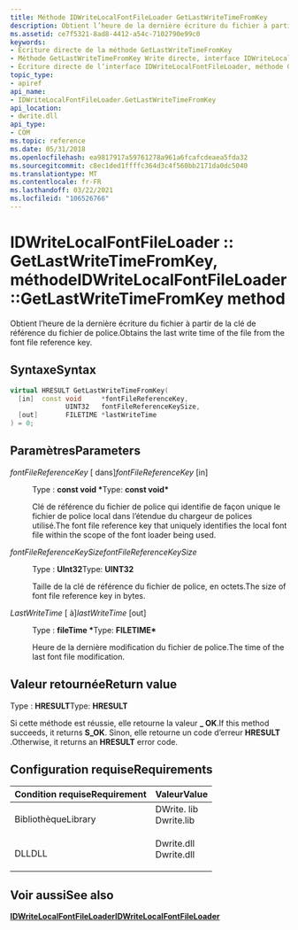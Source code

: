```yaml
---
title: Méthode IDWriteLocalFontFileLoader GetLastWriteTimeFromKey
description: Obtient l’heure de la dernière écriture du fichier à partir de la clé de référence du fichier de police.
ms.assetid: ce7f5321-8ad8-4412-a54c-7102790e99c0
keywords:
- Écriture directe de la méthode GetLastWriteTimeFromKey
- Méthode GetLastWriteTimeFromKey Write directe, interface IDWriteLocalFontFileLoader
- Écriture directe de l’interface IDWriteLocalFontFileLoader, méthode GetLastWriteTimeFromKey
topic_type:
- apiref
api_name:
- IDWriteLocalFontFileLoader.GetLastWriteTimeFromKey
api_location:
- dwrite.dll
api_type:
- COM
ms.topic: reference
ms.date: 05/31/2018
ms.openlocfilehash: ea9817917a59761278a961a6fcafcdeaea5fda32
ms.sourcegitcommit: c8ec1ded1ffffc364d3c4f560bb2171da0dc5040
ms.translationtype: MT
ms.contentlocale: fr-FR
ms.lasthandoff: 03/22/2021
ms.locfileid: "106526766"
---
```

# <a name="idwritelocalfontfileloadergetlastwritetimefromkey-method"></a><span data-ttu-id="19802-106">IDWriteLocalFontFileLoader :: GetLastWriteTimeFromKey, méthode</span><span class="sxs-lookup"><span data-stu-id="19802-106">IDWriteLocalFontFileLoader::GetLastWriteTimeFromKey method</span></span>

<span data-ttu-id="19802-107">Obtient l’heure de la dernière écriture du fichier à partir de la clé de référence du fichier de police.</span><span class="sxs-lookup"><span data-stu-id="19802-107">Obtains the last write time of the file from the font file reference key.</span></span>

## <a name="syntax"></a><span data-ttu-id="19802-108">Syntaxe</span><span class="sxs-lookup"><span data-stu-id="19802-108">Syntax</span></span>


```C++
virtual HRESULT GetLastWriteTimeFromKey(
  [in]  const void     *fontFileReferenceKey,
              UINT32   fontFileReferenceKeySize,
  [out]       FILETIME *lastWriteTime
) = 0;
```



## <a name="parameters"></a><span data-ttu-id="19802-109">Paramètres</span><span class="sxs-lookup"><span data-stu-id="19802-109">Parameters</span></span>

<dl> <dt>

<span data-ttu-id="19802-110">*fontFileReferenceKey* \[ dans\]</span><span class="sxs-lookup"><span data-stu-id="19802-110">*fontFileReferenceKey* \[in\]</span></span>
</dt> <dd>

<span data-ttu-id="19802-111">Type : **const void \***</span><span class="sxs-lookup"><span data-stu-id="19802-111">Type: **const void\***</span></span>

<span data-ttu-id="19802-112">Clé de référence du fichier de police qui identifie de façon unique le fichier de police local dans l’étendue du chargeur de polices utilisé.</span><span class="sxs-lookup"><span data-stu-id="19802-112">The font file reference key that uniquely identifies the local font file within the scope of the font loader being used.</span></span>

</dd> <dt>

<span data-ttu-id="19802-113">*fontFileReferenceKeySize*</span><span class="sxs-lookup"><span data-stu-id="19802-113">*fontFileReferenceKeySize*</span></span> 
</dt> <dd>

<span data-ttu-id="19802-114">Type : **UInt32**</span><span class="sxs-lookup"><span data-stu-id="19802-114">Type: **UINT32**</span></span>

<span data-ttu-id="19802-115">Taille de la clé de référence du fichier de police, en octets.</span><span class="sxs-lookup"><span data-stu-id="19802-115">The size of font file reference key in bytes.</span></span>

</dd> <dt>

<span data-ttu-id="19802-116">*LastWriteTime* \[ à\]</span><span class="sxs-lookup"><span data-stu-id="19802-116">*lastWriteTime* \[out\]</span></span>
</dt> <dd>

<span data-ttu-id="19802-117">Type : **fileTime \***</span><span class="sxs-lookup"><span data-stu-id="19802-117">Type: **FILETIME\***</span></span>

<span data-ttu-id="19802-118">Heure de la dernière modification du fichier de police.</span><span class="sxs-lookup"><span data-stu-id="19802-118">The time of the last font file modification.</span></span>

</dd> </dl>

## <a name="return-value"></a><span data-ttu-id="19802-119">Valeur retournée</span><span class="sxs-lookup"><span data-stu-id="19802-119">Return value</span></span>

<span data-ttu-id="19802-120">Type : **HRESULT**</span><span class="sxs-lookup"><span data-stu-id="19802-120">Type: **HRESULT**</span></span>

<span data-ttu-id="19802-121">Si cette méthode est réussie, elle retourne la valeur **\_ OK**.</span><span class="sxs-lookup"><span data-stu-id="19802-121">If this method succeeds, it returns **S\_OK**.</span></span> <span data-ttu-id="19802-122">Sinon, elle retourne un code d’erreur **HRESULT** .</span><span class="sxs-lookup"><span data-stu-id="19802-122">Otherwise, it returns an **HRESULT** error code.</span></span>

## <a name="requirements"></a><span data-ttu-id="19802-123">Configuration requise</span><span class="sxs-lookup"><span data-stu-id="19802-123">Requirements</span></span>



| <span data-ttu-id="19802-124">Condition requise</span><span class="sxs-lookup"><span data-stu-id="19802-124">Requirement</span></span> | <span data-ttu-id="19802-125">Valeur</span><span class="sxs-lookup"><span data-stu-id="19802-125">Value</span></span> |
|--------------------|---------------------------------------------------------------------------------------|
| <span data-ttu-id="19802-126">Bibliothèque</span><span class="sxs-lookup"><span data-stu-id="19802-126">Library</span></span><br/> | <dl> <span data-ttu-id="19802-127"><dt>DWrite. lib</dt></span><span class="sxs-lookup"><span data-stu-id="19802-127"><dt>Dwrite.lib</dt></span></span> </dl> |
| <span data-ttu-id="19802-128">DLL</span><span class="sxs-lookup"><span data-stu-id="19802-128">DLL</span></span><br/>     | <dl> <span data-ttu-id="19802-129"><dt>Dwrite.dll</dt></span><span class="sxs-lookup"><span data-stu-id="19802-129"><dt>Dwrite.dll</dt></span></span> </dl> |



## <a name="see-also"></a><span data-ttu-id="19802-130">Voir aussi</span><span class="sxs-lookup"><span data-stu-id="19802-130">See also</span></span>

<dl> <dt>

[<span data-ttu-id="19802-131">**IDWriteLocalFontFileLoader**</span><span class="sxs-lookup"><span data-stu-id="19802-131">**IDWriteLocalFontFileLoader**</span></span>](idwritelocalfontfileloader.md)
</dt> </dl>

 

 





